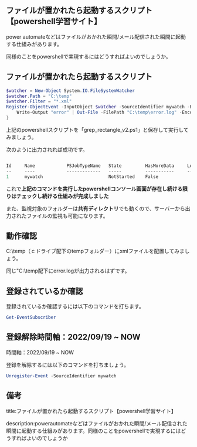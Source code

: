 
## ファイルが置かれたら起動するスクリプト【powershell学習サイト】

power automateなどはファイルがおかれた瞬間/メール配信された瞬間に起動する仕組みがあります。

同様のことをpowershellで実現するにはどうすればよいのでしょうか。




## ファイルが置かれたら起動するスクリプト

```ps1
$watcher = New-Object System.IO.FileSystemWatcher
$watcher.Path = "C:\temp"
$watcher.Filter = "*.xml"
Register-ObjectEvent -InputObject $watcher -SourceIdentifier mywatch -EventName Created -Action {
    Write-Output "error" | Out-File -FilePath "C:\temp\error.log" -Encoding Default -append
}
```

上記のpowershellスクリプトを「grep_rectangle_v2.ps1」と保存して実行してみましょう。

次のように出力されれば成功です。

```ps1

Id     Name            PSJobTypeName   State         HasMoreData     Location             Command
--     ----            -------------   -----         -----------     --------             -------
1      mywatch                         NotStarted    False                                ...

```

これで**上記のコマンドを実行したpowershellコンソール画面が存在し続ける限りはチェックし続ける仕組みが完成しました**

また、監視対象のフォルダーは**共有ディレクトリ**でも動くので、サーバーから出力されたファイルの監視も可能になります。


## 動作確認

C:\temp（ｃドライブ配下のtempフォルダー）にxmlファイルを配置してみましょう。

同じ"C:\temp配下にerror.logが出力されるはずです。


## 登録されているか確認

登録されているか確認するには以下のコマンドを打ちます。

```ps1
Get-EventSubscriber
```


## 登録解除時間軸：2022/09/19 ~ NOW


時間軸：2022/09/19 ~ NOW



登録を解除するには以下のコマンドを打ちましょう。

```ps1
Unregister-Event -SourceIdentifier mywatch
```



## 備考

title:ファイルが置かれたら起動するスクリプト【powershell学習サイト】

description:powerautomateなどはファイルがおかれた瞬間/メール配信された瞬間に起動する仕組みがあります。同様のことをpowershellで実現するにはどうすればよいのでしょうか

